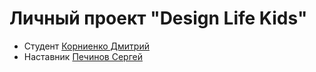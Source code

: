 # Личный проект "Design Life Kids"

* Студент [Корниенко Дмитрий](https://t.me/Ugglymug)
* Наставник [Печинов Сергей](https://t.me/SergeyPechinov)
